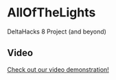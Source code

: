 # AllOfTheLights
DeltaHacks 8 Project (and beyond)
## Video
[Check out our video demonstration!](https://www.youtube.com/watch?v=qxFmHUUKKCE)


